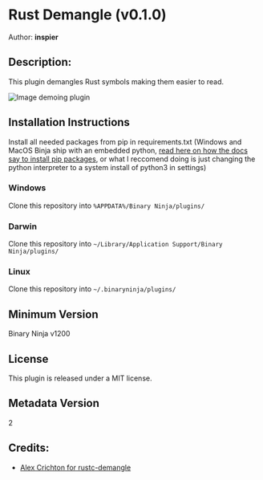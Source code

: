 # Rust Demangle (v0.1.0)
Author: **inspier**

## Description:
This plugin demangles Rust symbols making them easier to read.

![Image demoing plugin](https://github.com/inspier/BinjaRustDemangler/blob/master/img/RustDemangleExample.png)

## Installation Instructions

Install all needed packages from pip in requirements.txt (Windows and MacOS Binja ship with an embedded python, [read here on how the docs say to install pip packages](https://docs.binary.ninja/guide/plugins.html#installing-prerequisites), or what I reccomend doing is just changing the python interpreter to a system install of python3 in settings)
### Windows

Clone this repository into `%APPDATA%/Binary Ninja/plugins/`

### Darwin

Clone this repository into `~/Library/Application Support/Binary Ninja/plugins/`

### Linux

Clone this repository into `~/.binaryninja/plugins/`

## Minimum Version

Binary Ninja v1200

## License

This plugin is released under a MIT license.
## Metadata Version

2

## Credits:
* [Alex Crichton for rustc-demangle](https://github.com/alexcrichton/rustc-demangle)
